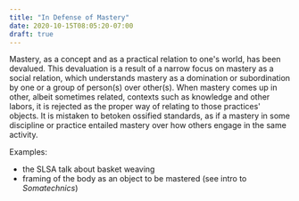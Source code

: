 ```yaml
---
title: "In Defense of Mastery"
date: 2020-10-15T08:05:20-07:00
draft: true
---
```

Mastery, as a concept and as a practical relation to one's world, has been devalued.
This devaluation is a result of a narrow focus on mastery as a social relation, which understands mastery as a domination or subordination by one or a group of person(s) over other(s).
When mastery comes up in other, albeit sometimes related, contexts such as knowledge and other labors, it is rejected as the proper way of relating to those practices' objects.
It is mistaken to betoken ossified standards, as if a mastery in some discipline or practice entailed mastery over how others engage in the same activity.

Examples:
- the SLSA talk about basket weaving
- framing of the body as an object to be mastered (see intro to *Somatechnics*)

